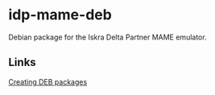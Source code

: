 # idp-mame-deb

Debian package for the Iskra Delta Partner MAME emulator.

## Links

[Creating DEB packages](https://www.iodigital.com/en/history/intracto/creating-debianubuntu-deb-packages)

